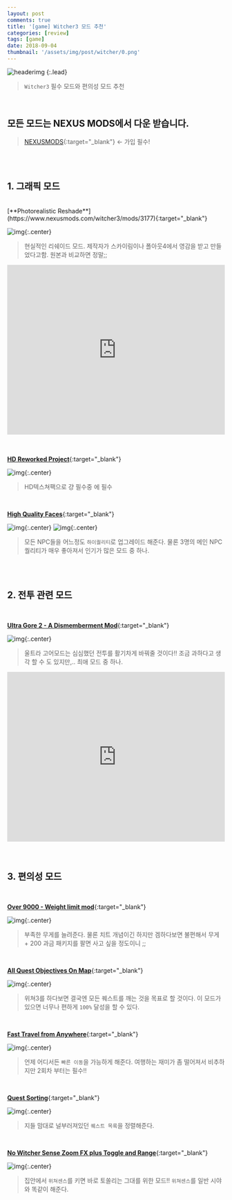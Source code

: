 ```yaml
---
layout: post
comments: true
title: '[game] Witcher3 모드 추천'
categories: [review]
tags: [game]
date: 2018-09-04
thumbnail: '/assets/img/post/witcher/0.png'
---
```

![headerimg](/assets/img/post/witcher/0.png)
{:.lead}

> `Witcher3` 필수 모드와 편의성 모드 추천

<br>

## 모든 모드는 NEXUS MODS에서 다운 받습니다.
> [NEXUSMODS](https://www.nexusmods.com/witcher3){:target="_blank"} <- 가입 필수!

<br>
<br>

## 1. 그래픽 모드

<br>
[**Photorealistic Reshade**](https://www.nexusmods.com/witcher3/mods/3177){:target="_blank"}

![img](/assets/img/post/witcher/1.png){:.center}

>현실적인 리쉐이드 모드. 제작자가 스카이림이나 폴아웃4에서 영감을 받고 만들었다고함. 원본과 비교하면 정말;;
<div class="youtube">
<iframe width="100%" height="392" src="https://www.youtube.com/embed/wPKaHui69yc?rel=0" frameborder="0" allow="autoplay; encrypted-media" allowfullscreen></iframe>
</div>

<br>
<br>

[**HD Reworked Project**](https://www.nexusmods.com/witcher3/mods/1021){:target="_blank"}

![img](/assets/img/post/witcher/2.png){:.center}

> HD텍스쳐팩으로 걍 필수중 에 필수

<br>

[**High Quality Faces**](https://www.nexusmods.com/witcher3/mods/1024){:target="_blank"}

![img](/assets/img/post/witcher/4-1.png){:.center}
![img](/assets/img/post/witcher/4-2.png){:.center}

> 모든 NPC들을 어느정도 `하이퀄리티`로 업그레이드 해준다. 물론 3명의 메인 NPC 퀄리티가 매우 좋아져서 인기가 많은 모드 중 하나.



<br>
<br>

## 2. 전투 관련 모드

<br>

[**Ultra Gore 2 - A Dismemberment Mod**](https://www.nexusmods.com/witcher3/mods/519){:target="_blank"}

![img](/assets/img/post/witcher/7.png){:.center}

> 울트라 고어모드는 심심했던 전투를 활기차게 바꿔줄 것이다!! 조금 과하다고 생각 할 수 도 있지만,.. 최애 모드 중 하나.

<div class="youtube">
<iframe width="100%" height="392" src="https://www.youtube.com/embed/kbzfJxnqGmE?rel=0" frameborder="0" allow="autoplay; encrypted-media" allowfullscreen></iframe>
</div>

<br>
<br>

## 3. 편의성 모드

<br>

[**Over 9000 - Weight limit mod**](https://www.nexusmods.com/witcher3/mods/3){:target="_blank"}

![img](/assets/img/post/witcher/3.png){:.center}

> 부족한 무게를 늘려준다. 물론 치트 개념이긴 하지만 겜하다보면 불편해서 무게 + 200 과금 패키지를 팔면 사고 싶을 정도이니 ;;


<br>

[**All Quest Objectives On Map**](https://www.nexusmods.com/witcher3/mods/943){:target="_blank"}

![img](/assets/img/post/witcher/5.png){:.center}

> 위쳐3를 하다보면 결국엔 모든 퀘스트를 깨는 것을 목표로 할 것이다. 이 모드가 있으면 너무나 편하게 `100%` 달성을 할 수 있다.


<br>

[**Fast Travel from Anywhere**](https://www.nexusmods.com/witcher3/mods/324){:target="_blank"}

![img](/assets/img/post/witcher/6.png){:.center}

> 언제 어디서든 `빠른 이동`을 가능하게 해준다. 여행하는 재미가 좀 떨어져서 비추하지만 2회차 부터는 필수!!
 

<br>

[**Quest Sorting**](https://www.nexusmods.com/witcher3/mods/1430){:target="_blank"}

![img](/assets/img/post/witcher/8.png){:.center}

> 지들 맘대로 널부러져있던 `퀘스트 목록`을 정렬해준다.


<br>

[**No Witcher Sense Zoom FX plus Toggle and Range**](https://www.nexusmods.com/witcher3/mods/351){:target="_blank"}

![img](/assets/img/post/witcher/9.png){:.center}

> 집안에서 `위쳐센스`를 키면 바로 토쏠리는 그대를 위한 모드!! `위쳐센스`를 일반 시야와 똑같이 해준다.
